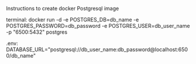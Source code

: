 Instructions to create docker Postgresql image

terminal:
docker run -d -e POSTGRES_DB=db_name -e POSTGRES_PASSWORD=db_password -e POSTGRES_USER=db_user_name -p "6500:5432" postgres

.env:
DATABASE_URL="postgresql://db_user_name:db_password@localhost:6500/db_name"
